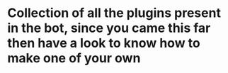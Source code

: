 # Collection of all the plugins present in the bot, since you came this far then have a look to know how to make one of your own
